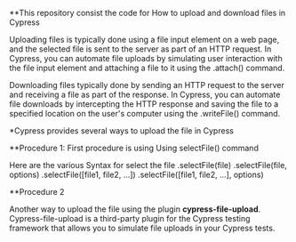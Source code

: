 **This repository consist the code for How to upload and download files in Cypress

Uploading files is typically done using a file input element on a web page, and the selected file is sent to the server as part of an HTTP request. In Cypress, you can automate file uploads by simulating user interaction with the file input element and attaching a file to it using the .attach() command.

Downloading files typically done by sending an HTTP request to the server and receiving a file as part of the response. In Cypress, you can automate file downloads by intercepting the HTTP response and saving the file to a specified location on the user's computer using the .writeFile() command.

*Cypress provides several ways to upload the file in Cypress

**Procedure 1:
First procedure is using Using selectFile() command

Here are the various Syntax for select the file 
.selectFile(file)
.selectFile(file, options) 
.selectFile([file1, file2, ...]) 
.selectFile([file1, file2, ...], options)


**Procedure 2

Another way to upload the file using the plugin **cypress-file-upload**. Cypress-file-upload is a third-party plugin for the Cypress testing framework that allows you to simulate file uploads in your Cypress tests.
